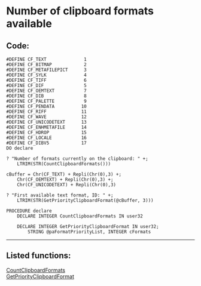 
# Number of clipboard formats available

## Code:
```foxpro  
#DEFINE CF_TEXT              1
#DEFINE CF_BITMAP            2
#DEFINE CF_METAFILEPICT      3
#DEFINE CF_SYLK              4
#DEFINE CF_TIFF              6
#DEFINE CF_DIF               5
#DEFINE CF_OEMTEXT           7
#DEFINE CF_DIB               8
#DEFINE CF_PALETTE           9
#DEFINE CF_PENDATA          10
#DEFINE CF_RIFF             11
#DEFINE CF_WAVE             12
#DEFINE CF_UNICODETEXT      13
#DEFINE CF_ENHMETAFILE      14
#DEFINE CF_HDROP            15
#DEFINE CF_LOCALE           16
#DEFINE CF_DIBV5            17
DO declare

? "Number of formats currently on the clipboard: " +;
	LTRIM(STR(CountClipboardFormats()))

cBuffer = Chr(CF_TEXT) + Repli(Chr(0),3) +;
	Chr(CF_OEMTEXT) + Repli(Chr(0),3) +;
	Chr(CF_UNICODETEXT) + Repli(Chr(0),3)

? "First available text format, ID: " +;
	LTRIM(STR(GetPriorityClipboardFormat(@cBuffer, 3)))

PROCEDURE declare
	DECLARE INTEGER CountClipboardFormats IN user32

	DECLARE INTEGER GetPriorityClipboardFormat IN user32;
		STRING @paFormatPriorityList, INTEGER cFormats  
```  
***  


## Listed functions:
[CountClipboardFormats](../libraries/user32/CountClipboardFormats.md)  
[GetPriorityClipboardFormat](../libraries/user32/GetPriorityClipboardFormat.md)  
